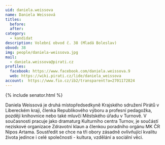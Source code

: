 ```yaml
---
uid: daniela.weissova
name: Daniela Weissová
titles:
  before:
  after:
category:
  - kandidat
description: Volební obvod č. 38 (Mladá Boleslav)
obvod: 38
img: people/daniela-weissova.jpg
mail:
  - daniela.weissova@pirati.cz 
profiles:
  facebook: https://www.facebook.com/daniela.weissova.9
  web: https://wiki.pirati.cz/lide/daniela_weissova
account:  https://www.fio.cz/ib2/transparent?a=2701172824
---
```


{% include senator.html %} 

Daniela Weissová je druhá místopředsedkyně Krajského sdružení Pirátů v Libereckém kraji, členka Republikového výboru a profesní pedagožka, později knihovnice nebo také mluvčí Městského úřadu v Turnově. V současnosti pracuje jako dramaturg Kulturního centra Turnov, je součástí neziskové organizace Zdravotní klaun a členkou poradního orgánu MK ČR Nipos Artama. Soustředit se chce na tři obory zásadně ovlivňující kvalitu života jedince i celé společnosti - kultura, vzdělání a sociální věci.

